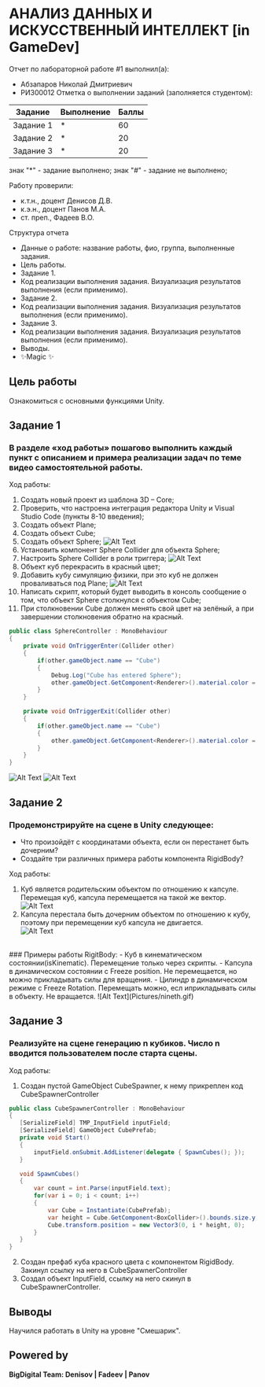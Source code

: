 # АНАЛИЗ ДАННЫХ И ИСКУССТВЕННЫЙ ИНТЕЛЛЕКТ [in GameDev]
Отчет по лабораторной работе #1 выполнил(а):
- Абзапаров Николай Дмитриевич
- РИ300012
Отметка о выполнении заданий (заполняется студентом):

| Задание | Выполнение | Баллы |
| ------ | ------ | ------ |
| Задание 1 | * | 60 |
| Задание 2 | * | 20 |
| Задание 3 | * | 20 |

знак "*" - задание выполнено; знак "#" - задание не выполнено;

Работу проверили:
- к.т.н., доцент Денисов Д.В.
- к.э.н., доцент Панов М.А.
- ст. преп., Фадеев В.О.





Структура отчета

- Данные о работе: название работы, фио, группа, выполненные задания.
- Цель работы.
- Задание 1.
- Код реализации выполнения задания. Визуализация результатов выполнения (если применимо).
- Задание 2.
- Код реализации выполнения задания. Визуализация результатов выполнения (если применимо).
- Задание 3.
- Код реализации выполнения задания. Визуализация результатов выполнения (если применимо).
- Выводы.
- ✨Magic ✨

## Цель работы
Ознакомиться с основными функциями Unity.

## Задание 1
### В разделе «ход работы» пошагово выполнить каждый пункт с описанием и примера реализации задач по теме видео самостоятельной работы.
Ход работы:<br>
1) Создать новый проект из шаблона 3D – Core;
2) Проверить, что настроена интеграция редактора Unity и Visual Studio Code
(пункты 8-10 введения);
3) Создать объект Plane;
4) Создать объект Cube;
5) Создать объект Sphere;
![Alt Text](Pictures/first.PNG)
7) Установить компонент Sphere Collider для объекта Sphere;
8) Настроить Sphere Collider в роли триггера;
![Alt Text](Pictures/second.PNG)
9)  Объект куб перекрасить в красный цвет;
10) Добавить кубу симуляцию физики, при это куб не должен проваливаться
под Plane;
![Alt Text](Pictures/third.PNG)
10) Написать скрипт, который будет выводить в консоль сообщение о том,
что объект Sphere столкнулся с объектом Cube;
11) При столкновении Cube должен менять свой цвет на зелёный, а при
завершении столкновения обратно на красный.
```c#
public class SphereController : MonoBehaviour
{
    private void OnTriggerEnter(Collider other)
    {
        if(other.gameObject.name == "Cube")
        {
            Debug.Log("Cube has entered Sphere");
            other.gameObject.GetComponent<Renderer>().material.color = Color.green;
        }
    }

    private void OnTriggerExit(Collider other)
    {
        if(other.gameObject.name == "Cube")
        {
            other.gameObject.GetComponent<Renderer>().material.color = Color.red;
        }
    }
}
```
![Alt Text](Pictures/fifth.PNG)
![Alt Text](Pictures/sixth.PNG)


## Задание 2
### Продемонстрируйте на сцене в Unity следующее:
- Что произойдёт с координатами объекта, если он перестанет быть
дочерним?
- Создайте три различных примера работы компонента RigidBody?
  
Ход работы:
1) Куб является родительским объектом по отношению к капсуле. Перемещая куб, капсула перемещается на такой же вектор.<br>
![Alt Text](Pictures/seventh.gif)
2) Капсула перестала быть дочерним объектом по отношению к кубу, поэтому при перемещении куб капсула не двигается.<br>
![Alt Text](Pictures/eighth.gif)
<br>
### Примеры работы RigitBody:
- Куб в кинематическом состоянии(isKinematic). Перемещение только через скрипты.
- Капсула в динамическом состоянии с Freeze position. Не перемещается, но можно прикладывать силы для вращения.
- Цилиндр в динамическом режиме с Freeze Rotation. Перемещать можно, есл иприкладывать силы в объекту. Не вращается.
![Alt Text](Pictures/nineth.gif)

## Задание 3
### Реализуйте на сцене генерацию n кубиков. Число n вводится пользователем после старта сцены.
Ход работы:
1) Создан пустой GameObject CubeSpawner, к нему прикреплен код CubeSpawnerController
   
 ``` c#
public class CubeSpawnerController : MonoBehaviour
{
    [SerializeField] TMP_InputField inputField;
    [SerializeField] GameObject CubePrefab;
    private void Start()
    {
        inputField.onSubmit.AddListener(delegate { SpawnCubes(); });
    }

    void SpawnCubes()
    {
        var count = int.Parse(inputField.text);
        for(var i = 0; i < count; i++)
        {
            var Cube = Instantiate(CubePrefab);
            var height = Cube.GetComponent<BoxCollider>().bounds.size.y;
            Cube.transform.position = new Vector3(0, i * height, 0);
        }
    }
}
```
2) Создан префаб куба красного цвета с компонентом RigidBody. Закинул ссылку на него в CubeSpawnerController
3) Создал объект InputField, ссылку на него скинул в CubeSpawnerController.


## Выводы

Научился работать в Unity на уровне "Смешарик".

## Powered by

**BigDigital Team: Denisov | Fadeev | Panov**
